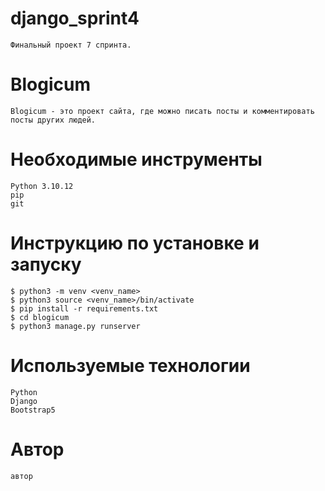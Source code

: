 # django_sprint4
    Финальный проект 7 спринта.

# Blogicum 
    Blogicum - это проект сайта, где можно писать посты и комментировать 
    посты других людей.

# Необходимые инструменты
    Python 3.10.12
    pip
    git 

# Инструкцию по установке и запуску
    $ python3 -m venv <venv_name>
    $ python3 source <venv_name>/bin/activate
    $ pip install -r requirements.txt
    $ cd blogicum
    $ python3 manage.py runserver 

# Используемые технологии
    Python
    Django
    Bootstrap5

# Автор 
    автор
